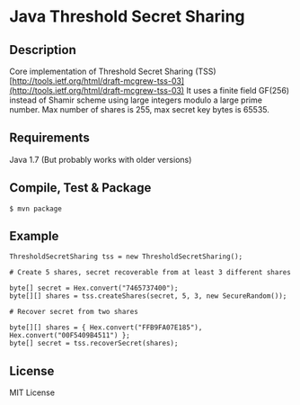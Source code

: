 Java Threshold Secret Sharing
===

## Description
Core implementation of Threshold Secret Sharing (TSS) [http://tools.ietf.org/html/draft-mcgrew-tss-03](http://tools.ietf.org/html/draft-mcgrew-tss-03)
It uses a finite field GF(256) instead of Shamir scheme using large integers modulo a large prime number. 
Max number of shares is 255, max secret key bytes is 65535. 

## Requirements
Java 1.7 (But probably works with older versions) 

## Compile, Test & Package
    $ mvn package

## Example
    ThresholdSecretSharing tss = new ThresholdSecretSharing();

    # Create 5 shares, secret recoverable from at least 3 different shares

	byte[] secret = Hex.convert("7465737400");
	byte[][] shares = tss.createShares(secret, 5, 3, new SecureRandom());

    # Recover secret from two shares
	
	byte[][] shares = { Hex.convert("FFB9FA07E185"), Hex.convert("00F5409B4511") };
	byte[] secret = tss.recoverSecret(shares);
		
		
## License
MIT License